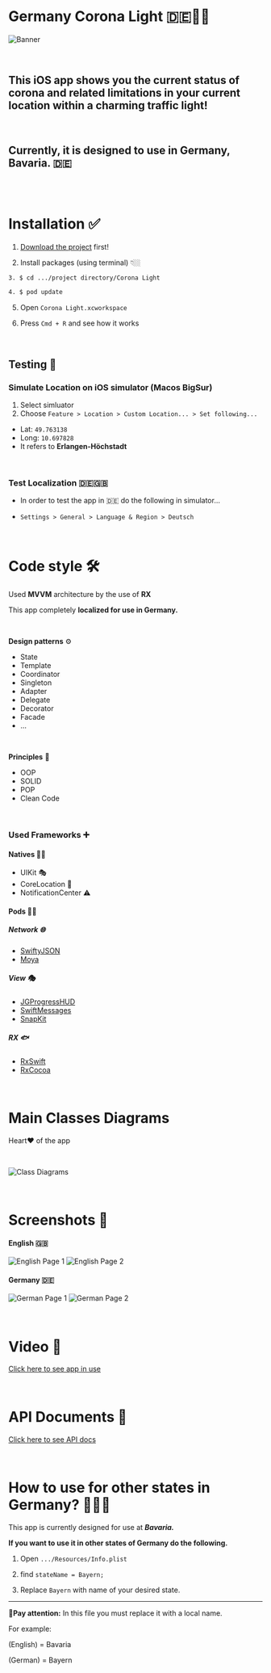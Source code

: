 # Germany Corona Light 🇩🇪🚦🦠

![Banner](https://s17.picofile.com/file/8417404042/banner.jpg)

<br/>

## This iOS app shows **you the current status of corona** and **related limitations** in your current location within a charming traffic light!

<br/>

## Currently, it is designed to use in Germany, Bavaria. 🇩🇪

<br/>
<br/>

# Installation ✅

1. [Download the project](https://github.com/mamadfrhi/Germany-Corona-Light/archive/main.zip) first!

 2. Install packages (using terminal) 👇🏼
 
 ```bash
3. $ cd .../project directory/Corona Light

4. $ pod update
```

5. Open ```Corona Light.xcworkspace```

6. Press ```Cmd + R``` and see how it works


<br/>

## Testing 🔁

### Simulate Location on iOS simulator (Macos BigSur)

1. Select simluator
2. Choose ```Feature > Location > Custom Location... > Set following...```
* Lat: ```49.763138```
* Long: ```10.697828```
* It refers to **Erlangen-Höchstadt**

<br/>

### Test Localization 🇩🇪🇬🇧

* In order to test the app in 🇩🇪 do the following in simulator...

* ```Settings > General > Language & Region > Deutsch```

<br/>

# Code style 🛠


Used **MVVM** architecture by the use of **RX**

This app completely **localized for use in Germany.**

<br/>

**Design patterns** ⚙️
- State
- Template
- Coordinator
- Singleton
- Adapter
- Delegate
- Decorator
- Facade
- ...

<br/>

**Principles** 💎
- OOP
- SOLID
- POP
- Clean Code

<br/>

### **Used Frameworks** ➕
#### **Natives** 👴🏼

* UIKit 🎭
* CoreLocation 📍
* NotificationCenter ⚠️


#### **Pods** 🧔🏻



##### ***Network*** 🌐
* [SwiftyJSON](https://github.com/SwiftyJSON/SwiftyJSON)
* [Moya](https://github.com/SwiftyJSON/SwiftyJSON)

##### ***View*** 🎭

* [JGProgressHUD](https://github.com/JonasGessner/JGProgressHUD)
* [SwiftMessages](https://github.com/SwiftKickMobile/SwiftMessages)
* [SnapKit](https://github.com/SnapKit/SnapKit)


##### ***RX*** 🐟
* [RxSwift](https://github.com/ReactiveX/RxSwift)
* [RxCocoa](https://github.com/ReactiveX/RxSwift/tree/main/RxCocoa)

<br/>

# Main Classes Diagrams
Heart❤️ of the app

<br/>

![Class Diagrams](https://s17.picofile.com/file/8417382568/Corona_Status.jpeg=150x)

</br>

# Screenshots 📱


#### English 🇬🇧


![English Page 1](https://s17.picofile.com/file/8417399450/1.png=50x)
![English Page 2](https://s16.picofile.com/file/8417399476/2.png=50x)


#### Germany 🇩🇪


![German Page 1](https://s16.picofile.com/file/8417399634/1.png=50x)
![German Page 2](https://s16.picofile.com/file/8417399692/2.png=50x)


</br>

# Video 🎥

[Click here to see app in use](https://youtu.be/jXjny-TFchc)

</br>

# API Documents 📄

[Click here to see API docs](https://npgeo-corona-npgeo-de.hub.arcgis.com/datasets/917fc37a709542548cc3be077a786c17_0)

</br>

# How to use for other states in Germany? 🔁🇩🇪


This app is currently designed for use at ***Bavaria.***

**If you want to use it in other states of Germany do the following.**

1. Open ```.../Resources/Info.plist```

2. find ```stateName = Bayern;```

3. Replace ```Bayern``` with name of your desired state.


---

🚧**Pay attention:** In this file you must replace it with a local name.

For example:

(English) = Bavaria

(German) = Bayern




